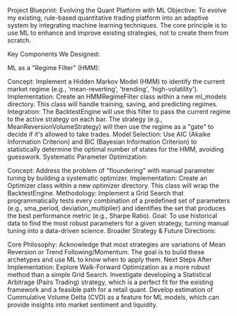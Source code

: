Project Blueprint: Evolving the Quant Platform with ML
Objective: To evolve my existing, rule-based quantitative trading platform into an adaptive system by integrating machine learning techniques. The core principle is to use ML to enhance and improve existing strategies, not to create them from scratch.

Key Components We Designed:

ML as a "Regime Filter" (HMM):

Concept: Implement a Hidden Markov Model (HMM) to identify the current market regime (e.g., 'mean-reverting', 'trending', 'high-volatility').
Implementation: Create an HMMRegimeFilter class within a new ml_models directory. This class will handle training, saving, and predicting regimes.
Integration: The BacktestEngine will use this filter to pass the current regime to the active strategy on each bar. The strategy (e.g., MeanReversionVolumeStrategy) will then use the regime as a "gate" to decide if it's allowed to take trades.
Model Selection: Use AIC (Akaike Information Criterion) and BIC (Bayesian Information Criterion) to statistically determine the optimal number of states for the HMM, avoiding guesswork.
Systematic Parameter Optimization:

Concept: Address the problem of "floundering" with manual parameter tuning by building a systematic optimizer.
Implementation: Create an Optimizer class within a new optimizer directory. This class will wrap the BacktestEngine.
Methodology: Implement a Grid Search that programmatically tests every combination of a predefined set of parameters (e.g., sma_period, deviation_multiplier) and identifies the set that produces the best performance metric (e.g., Sharpe Ratio).
Goal: To use historical data to find the most robust parameters for a given strategy, turning manual tuning into a data-driven science.
Broader Strategy & Future Directions:

Core Philosophy: Acknowledge that most strategies are variations of Mean Reversion or Trend Following/Momentum. The goal is to build these archetypes and use ML to know when to apply them.
Next Steps After Implementation:
Explore Walk-Forward Optimization as a more robust method than a simple Grid Search.
Investigate developing a Statistical Arbitrage (Pairs Trading) strategy, which is a perfect fit for the existing framework and a feasible path for a retail quant.
Develop estimation of Cummulative Volume Delta (CVD) as a feature for ML models, which can provide insights into market sentiment and liquidity.